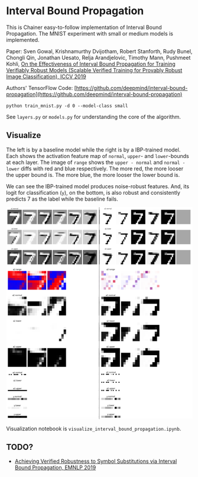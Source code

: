 # Interval Bound Propagation

This is Chainer easy-to-follow implementation of Interval Bound Propagation. The MNIST experiment with small or medium models is implemented.

Paper: Sven Gowal, Krishnamurthy Dvijotham, Robert Stanforth, Rudy Bunel, Chongli Qin, Jonathan Uesato, Relja Arandjelovic, Timothy Mann, Pushmeet Kohli, [On the Effectiveness of Interval Bound Propagation for Training Verifiably Robust Models (Scalable Verified Training for Provably Robust Image Classification), ICCV 2019](https://arxiv.org/abs/1810.12715)

Authors' TensorFlow Code: [https://github.com/deepmind/interval-bound-propagation](https://github.com/deepmind/interval-bound-propagation)

```
python train_mnist.py -d 0 --model-class small
```

See `layers.py` or `models.py` for understanding the core of the algorithm.


## Visualize


The left is by a baseline model while the right is by a IBP-trained model.
Each shows the activation feature map of `normal`, `upper`- and `lower`-bounds at each layer.
The image of `range` shows the `upper - normal` and `normal - lower` diffs with red and blue respectively.
The more red, the more looser the upper bound is. The more blue, the more looser the lower bound is.

We can see the IBP-trained model produces noise-robust features.
And, its logit for classification (`y`), on the bottom, is also robust and consistently predicts 7 as the label while the baseline fails.

![visualize_baseline_and_ibp](sample_data/vis_files/visualize_comparison_ibp.png)

Visualization notebook is `visualize_interval_bound_propagation.ipynb`.

## TODO?

- [Achieving Verified Robustness to Symbol Substitutions via Interval Bound Propagation, EMNLP 2019](https://arxiv.org/abs/1909.01492)
